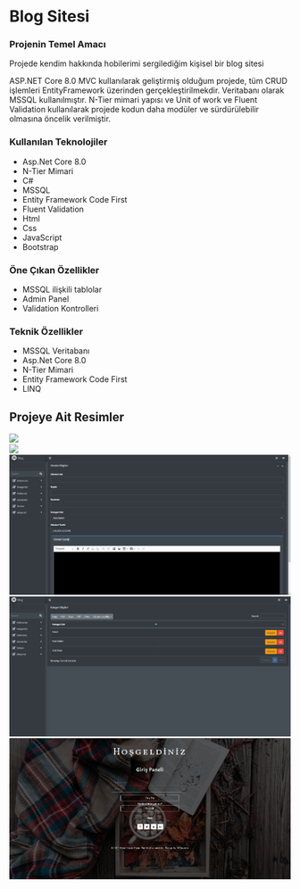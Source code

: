 <div>
  <h1> Blog Sitesi</h1>
  <h3> Projenin Temel Amacı</h3>
  <p> Projede kendim hakkında hobilerimi sergilediğim kişisel bir blog sitesi</p>
  <p>ASP.NET Core 8.0 MVC kullanılarak geliştirmiş olduğum projede, tüm CRUD işlemleri EntityFramework üzerinden gerçekleştirilmekdir. Veritabanı olarak MSSQL kullanılmıştır. N-Tier mimari yapısı ve Unit of work ve Fluent Validation kullanılarak projede kodun daha modüler ve sürdürülebilir olmasına öncelik verilmiştir.</p>
  <h3> Kullanılan Teknolojiler</h3>
  <ul>
    <li>Asp.Net Core 8.0</li>
    <li>N-Tier Mimari</li>
    <li>C#</li>
    <li>MSSQL</li>
    <li>Entity Framework Code First</li>
    <li>Fluent Validation</li>
    <li>Html</li>
    <li>Css</li>
    <li>JavaScript</li>
    <li>Bootstrap</li>
  </ul>
  <h3> Öne Çıkan Özellikler</h3>
  <ul>
    <li>MSSQL ilişkili tablolar</li>
    <li>Admin Panel</li>
    <li>Validation Kontrolleri</li>
  </ul>
  <h3> Teknik Özellikler</h3>
  <ul>
    <li>MSSQL Veritabanı</li>
    <li>Asp.Net Core 8.0</li>
    <li>N-Tier Mimari</li>
    <li>Entity Framework Code First</li>
    <li>LINQ</li>
  </ul>
  <div>
    <h2> Projeye Ait Resimler</h2>
    <img src="/ProjectScreenShots/localhost_7288_Home_Index_.png" />
    <br/>
    <img src="/ProjectScreenShots/localhost_7288_Gonderis_Details_7.png" />
    <br/>
    <img src="/ProjectScreenShots/Ekran görüntüsü 2025-03-01 225514.png" />
    <br/> 
    <img src="/ProjectScreenShots/Ekran görüntüsü 2025-03-01 225506.png" />
    <br/>
    <img src="/ProjectScreenShots/Ekran görüntüsü 2025-03-01 225414.png" />
  </div>
</div>
